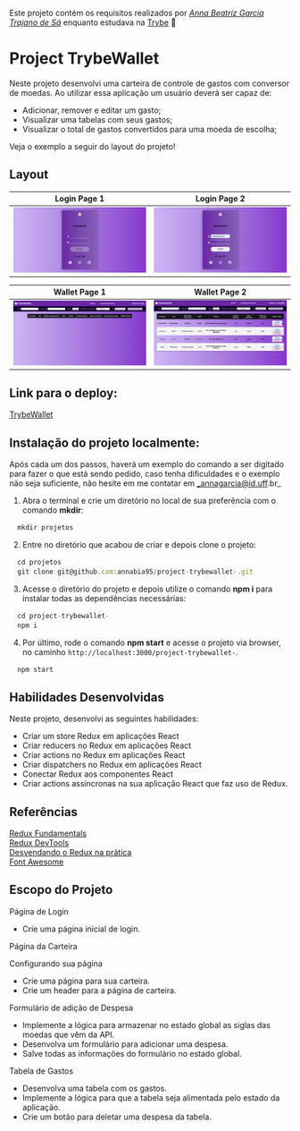 Este projeto contém os requisitos realizados por _[Anna Beatriz Garcia Trajano de Sá](www.linkedin.com/in/anna-beatriz-trajano-de-sá)_ enquanto estudava na [Trybe](https://www.betrybe.com/) :rocket:

# Project TrybeWallet

Neste projeto desenvolvi uma carteira de controle de gastos com conversor de moedas. Ao utilizar essa aplicação um usuário deverá ser capaz de:

 - Adicionar, remover e editar um gasto;
 - Visualizar uma tabelas com seus gastos;
 - Visualizar o total de gastos convertidos para uma moeda de escolha;

Veja o exemplo a seguir do layout do projeto!

## Layout

Login Page 1             |  Login Page 2
:-------------------------:|:-------------------------:
![Screeshot](screenshot_1.png)  |  ![Screenshot](screenshot_2.png)

Wallet Page 1             |  Wallet Page 2
:-------------------------:|:-------------------------:
![Screeshot](screenshot_3.png)  |  ![Screenshot](screenshot_4.png)

 ## Link para o deploy:
 
 [TrybeWallet](https://project-trybewallet2.vercel.app/)<br>
 
 ## Instalação do projeto localmente:
 
Após cada um dos passos, haverá um exemplo do comando a ser digitado para fazer o que está sendo pedido, caso tenha dificuldades e o exemplo não seja suficiente, não hesite em me contatar em _annagarcia@id.uff.br_ 

1. Abra o terminal e crie um diretório no local de sua preferência com o comando **mkdir**:
```javascript
  mkdir projetos
```

2. Entre no diretório que acabou de criar e depois clone o projeto:
```javascript
  cd projetos
  git clone git@github.com:annabia95/project-trybewallet-.git
```

3. Acesse o diretório do projeto e depois utilize o comando **npm i** para instalar todas as dependências necessárias:
```javascript
  cd project-trybewallet-
  npm i
```

4. Por último, rode o comando **npm start** e acesse o projeto via browser, no caminho `http://localhost:3000/project-trybewallet-`.

```javascript
  npm start
```

## Habilidades Desenvolvidas

Neste projeto, desenvolvi as seguintes habilidades:

 - Criar um store Redux em aplicações React
 - Criar reducers no Redux em aplicações React
 - Criar actions no Redux em aplicações React
 - Criar dispatchers no Redux em aplicações React
 - Conectar Redux aos componentes React
 - Criar actions assíncronas na sua aplicação React que faz uso de Redux.
 
 ## Referências
 [Redux Fundamentals](https://redux.js.org/tutorials/fundamentals/part-1-overview)<br>
 [Redux DevTools](https://chrome.google.com/webstore/detail/redux-devtools/lmhkpmbekcpmknklioeibfkpmmfibljd?hl=pt-BR)<br>
 [Desvendando o Redux na prática](https://www.youtube.com/watch?v=u99tNt3TZf8)<br>
 [Font Awesome](https://fontawesome.com/v5/search)<br>

## Escopo do Projeto

Página de Login

 - Crie uma página inicial de login.

Página da Carteira

Configurando sua página
 - Crie uma página para sua carteira.
 - Crie um header para a página de carteira.

Formulário de adição de Despesa
 - Implemente a lógica para armazenar no estado global as siglas das moedas que vêm da API.
 - Desenvolva um formulário para adicionar uma despesa.
 - Salve todas as informações do formulário no estado global.

Tabela de Gastos
 - Desenvolva uma tabela com os gastos.
 - Implemente a lógica para que a tabela seja alimentada pelo estado da aplicação.
 - Crie um botão para deletar uma despesa da tabela.
